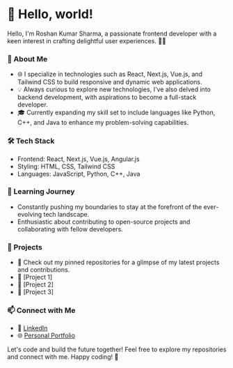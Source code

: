 # 👋 Hello, world!
Hello, I'm Roshan Kumar Sharma, a passionate frontend developer with a keen interest in crafting delightful user experiences. 👨‍💻

### 🚀 About Me
- 🌐 I specialize in technologies such as React, Next.js, Vue.js, and Tailwind CSS to build responsive and dynamic web applications.
- 💡 Always curious to explore new technologies, I've also delved into backend development, with aspirations to become a full-stack developer.
- 🎓 Currently expanding my skill set to include languages like Python, C++, and Java to enhance my problem-solving capabilities.

### 🛠️ Tech Stack
- Frontend: React, Next.js, Vue.js, Angular.js
- Styling: HTML, CSS, Tailwind CSS
- Languages: JavaScript, Python, C++, Java

### 🌱 Learning Journey
- Constantly pushing my boundaries to stay at the forefront of the ever-evolving tech landscape.
- Enthusiastic about contributing to open-source projects and collaborating with fellow developers.

### 🚧 Projects
- 🚀 Check out my pinned repositories for a glimpse of my latest projects and contributions.
- 🌟 [Project 1]
- 🌟 [Project 2]
- 🌟 [Project 3]

### 📫 Connect with Me
- 🔗 [LinkedIn](https://www.linkedin.com/in/roshan-kumar-981207272/)
- 🌐 [Personal Portfolio](https://darkx-portfolio.vercel.app/)

Let's code and build the future together! Feel free to explore my repositories and connect with me. Happy coding! 🚀
